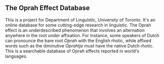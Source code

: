<h2>The Oprah Effect Database</h2>
<p>This is a project for Department of Linguistic, University of Toronto. It's an online database for 
some cutting-edge research in linguistic. The Oprah effect is an underdescribed phenomenon that involves
an alternation anywhere in the root under affixation. For instance, some speakers of Dutch can pronounce 
the bare root <i>Oprah</i> with the English rhotic, while affixed words such as the diminutive 
<i>Oprahtje</i> must have the native Dutch rhotic. This is a searchable database of Oprah effects reported 
in world's languages. </p>

